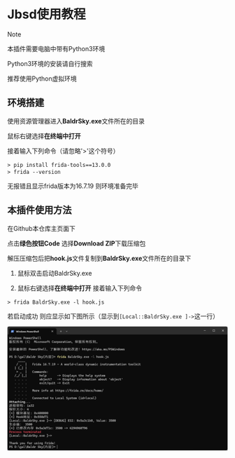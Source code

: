 # Jbsd使用教程

> [!NOTE]
> 本插件需要电脑中带有Python3环境
> 
> Python3环境的安装请自行搜索
>
> 推荐使用Python虚拟环境

## 环境搭建

使用资源管理器进入**BaldrSky.exe**文件所在的目录

鼠标右键选择**在终端中打开**

接着输入下列命令（请忽略'>'这个符号）

```
> pip install frida-tools==13.0.0
> frida --version
```

无报错且显示frida版本为16.7.19 则环境准备完毕

## 本插件使用方法

在Github本仓库主页面下

点击**绿色按钮Code** 选择**Download ZIP**下载压缩包

解压压缩包后把**hook.js**文件复制到**BaldrSky.exe**文件所在的目录下

1. 鼠标双击启动BaldrSky.exe

2. 鼠标右键选择**在终端中打开** 接着输入下列命令

```
> frida BaldrSky.exe -l hook.js
```

若启动成功 则应显示如下图所示（显示到`[Local::BaldrSky.exe ]->`这一行）

![powershell](./img/powershell.png)